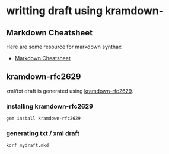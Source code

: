 # writting draft using kramdown-

## Markdown Cheatsheet

Here are some resource for markdown synthax

* [Markdown Cheatsheet](https://github.com/adam-p/markdown-here/wiki/Markdown-Cheatsheet#links)

## kramdown-rfc2629

xml/txt draft is generated using
[kramdown-rfc2629](https://github.com/cabo/kramdown-rfc2629). 

### installing kramdown-rfc2629

```
gem install kramdown-rfc2629
```


### generating txt / xml draft

```
kdrf mydraft.mkd
```




